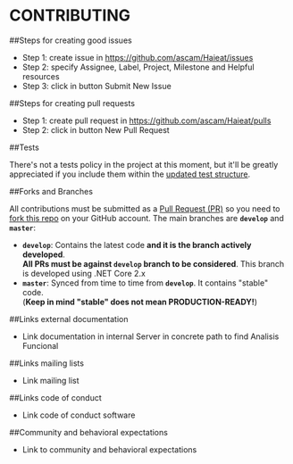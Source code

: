 # CONTRIBUTING

##Steps for creating good issues
  * Step 1: create issue in https://github.com/ascam/Haieat/issues
  *	Step 2: specify Assignee, Label, Project, Milestone and Helpful resources
  * Step 3: click in button Submit New Issue

##Steps for creating pull requests
  * Step 1: create pull request in https://github.com/ascam/Haieat/pulls
  * Step 2: click in button New Pull Request
  
##Tests

There's not a tests policy in the project at this moment, but it'll be greatly appreciated if you include them within the [updated test structure](./test/readme.md).

##Forks and Branches

All contributions must be submitted as a [Pull Request (PR)](https://help.github.com/articles/about-pull-requests/) so you need to [fork this repo](https://help.github.com/articles/fork-a-repo/) on your GitHub account.
The main branches are **`develop`** and **`master`**:

- **`develop`**: Contains the latest code **and it is the branch actively developed**.  
**All PRs must be against `develop` branch to be considered**. This branch is developed using .NET Core 2.x
- **`master`**: Synced from time to time from **`develop`**. It contains "stable" code.  
(**Keep in mind "stable" does not mean PRODUCTION-READY!**)

##Links external documentation
  * Link documentation in internal Server in concrete path to find Analisis Funcional
  
##Links mailing lists
  * Link mailing list

##Links code of conduct
  * Link code of conduct software

##Community and behavioral expectations
  * Link to community and behavioral expectations